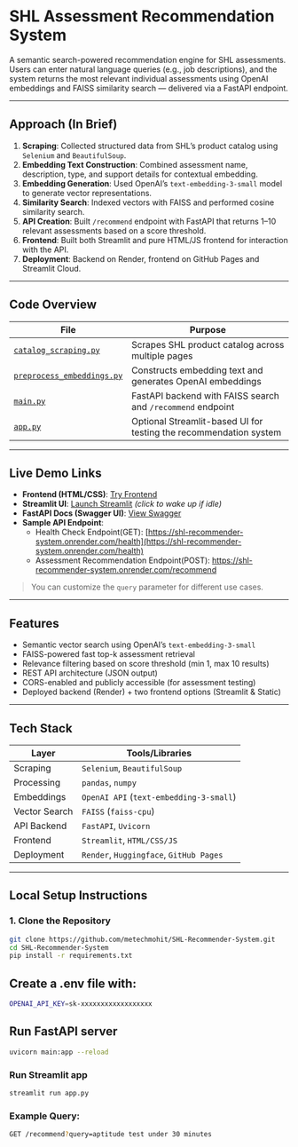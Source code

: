 #  SHL Assessment Recommendation System

A semantic search-powered recommendation engine for SHL assessments. Users can enter natural language queries (e.g., job descriptions), and the system returns the most relevant individual assessments using OpenAI embeddings and FAISS similarity search — delivered via a FastAPI endpoint.

---

##  Approach (In Brief)

1. **Scraping**: Collected structured data from SHL’s product catalog using `Selenium` and `BeautifulSoup`.
2. **Embedding Text Construction**: Combined assessment name, description, type, and support details for contextual embedding.
3. **Embedding Generation**: Used OpenAI’s `text-embedding-3-small` model to generate vector representations.
4. **Similarity Search**: Indexed vectors with FAISS and performed cosine similarity search.
5. **API Creation**: Built `/recommend` endpoint with FastAPI that returns 1–10 relevant assessments based on a score threshold.
6. **Frontend**: Built both Streamlit and pure HTML/JS frontend for interaction with the API.
7. **Deployment**: Backend on Render, frontend on GitHub Pages and Streamlit Cloud.

---

## Code Overview

| File | Purpose |
|------|---------|
| [`catalog_scraping.py`](https://github.com/metechmohit/SHL-Recommender-System/blob/master/catalog_scraping.py) | Scrapes SHL product catalog across multiple pages |
| [`preprocess_embeddings.py`](https://github.com/metechmohit/SHL-Recommender-System/blob/master/preprocess_embeddings.py) | Constructs embedding text and generates OpenAI embeddings |
| [`main.py`](https://github.com/metechmohit/SHL-Recommender-System/blob/master/main.py) | FastAPI backend with FAISS search and `/recommend` endpoint |
| [`app.py`](https://github.com/metechmohit/SHL-Recommender-System/blob/master/app.py) | Optional Streamlit-based UI for testing the recommendation system |

---

## Live Demo Links

- **Frontend (HTML/CSS)**: [Try Frontend](https://metechmohit.github.io/shl-recommendation-frontened/)
- **Streamlit UI**: [Launch Streamlit](https://huggingface.co/spaces/mohitsingheng/SHL-Assessment-Recommender) *(click to wake up if idle)*
- **FastAPI Docs (Swagger UI)**: [View Swagger](https://shl-recommender-system.onrender.com/docs)
- **Sample API Endpoint**:  
  - Health Check Endpoint(GET): [https://shl-recommender-system.onrender.com/health](https://shl-recommender-system.onrender.com/health)
  - Assessment Recommendation Endpoint(POST): https://shl-recommender-system.onrender.com/recommend

> You can customize the `query` parameter for different use cases.

---

## Features

- Semantic vector search using OpenAI’s `text-embedding-3-small`
- FAISS-powered fast top-k assessment retrieval
- Relevance filtering based on score threshold (min 1, max 10 results)
- REST API architecture (JSON output)
- CORS-enabled and publicly accessible (for assessment testing)
- Deployed backend (Render) + two frontend options (Streamlit & Static)

---

## Tech Stack

| Layer         | Tools/Libraries                     |
|---------------|-------------------------------------|
| Scraping      | `Selenium`, `BeautifulSoup`         |
| Processing    | `pandas`, `numpy`                   |
| Embeddings    | `OpenAI API` (`text-embedding-3-small`) |
| Vector Search | `FAISS` (`faiss-cpu`)               |
| API Backend   | `FastAPI`, `Uvicorn`                |
| Frontend      | `Streamlit`, `HTML/CSS/JS`          |
| Deployment    | `Render`, `Huggingface`, `GitHub Pages` |

---

## Local Setup Instructions

### 1. Clone the Repository

```bash
git clone https://github.com/metechmohit/SHL-Recommender-System.git
cd SHL-Recommender-System
pip install -r requirements.txt
```
## Create a .env file with:
```bash
OPENAI_API_KEY=sk-xxxxxxxxxxxxxxxxxx
```
## Run FastAPI server
```bash
uvicorn main:app --reload
```
### Run Streamlit app
```bash
streamlit run app.py
```
### Example Query:
```bash
GET /recommend?query=aptitude test under 30 minutes
